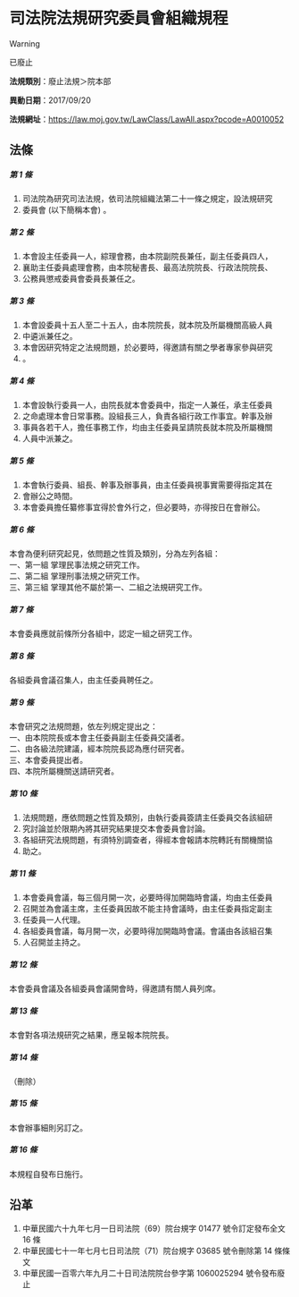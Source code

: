 # 司法院法規研究委員會組織規程
> [!WARNING]
> 已廢止

**法規類別**：廢止法規＞院本部

**異動日期**：2017/09/20  

**法規網址**：https://law.moj.gov.tw/LawClass/LawAll.aspx?pcode=A0010052



## 法條
##### 第 1 條
1. 司法院為研究司法法規，依司法院組織法第二十一條之規定，設法規研究
1. 委員會 (以下簡稱本會) 。

##### 第 2 條
1. 本會設主任委員一人，綜理會務，由本院副院長兼任，副主任委員四人，
1. 襄助主任委員處理會務，由本院秘書長、最高法院院長、行政法院院長、
1. 公務員懲戒委員會委員長兼任之。

##### 第 3 條
1. 本會設委員十五人至二十五人，由本院院長，就本院及所屬機關高級人員
1. 中遴派兼任之。
1. 本會因研究特定之法規問題，於必要時，得邀請有關之學者專家參與研究
1. 。

##### 第 4 條
1. 本會設執行委員一人，由院長就本會委員中，指定一人兼任，承主任委員
1. 之命處理本會日常事務。設組長三人，負責各組行政工作事宜。幹事及辦
1. 事員各若干人，擔任事務工作，均由主任委員呈請院長就本院及所屬機關
1. 人員中派兼之。

##### 第 5 條
1. 本會執行委員、組長、幹事及辦事員，由主任委員視事實需要得指定其在
1. 會辦公之時間。
1. 本會委員擔任纂修事宜得於會外行之，但必要時，亦得按日在會辦公。

##### 第 6 條
本會為便利研究起見，依問題之性質及類別，分為左列各組：  
一、第一組  掌理民事法規之研究工作。  
二、第二組  掌理刑事法規之研究工作。  
三、第三組  掌理其他不屬於第一、二組之法規研究工作。

##### 第 7 條
本會委員應就前條所分各組中，認定一組之研究工作。

##### 第 8 條
各組委員會議召集人，由主任委員聘任之。

##### 第 9 條
本會研究之法規問題，依左列規定提出之：  
一、由本院院長或本會主任委員副主任委員交議者。  
二、由各級法院建議，經本院院長認為應付研究者。  
三、本會委員提出者。  
四、本院所屬機關送請研究者。

##### 第 10 條
1. 法規問題，應依問題之性質及類別，由執行委員簽請主任委員交各該組研
1. 究討論並於限期內將其研究結果提交本會委員會討論。
1. 各組研究法規問題，有須特別調查者，得經本會報請本院轉託有關機關協
1. 助之。

##### 第 11 條
1. 本會委員會議，每三個月開一次，必要時得加開臨時會議，均由主任委員
1. 召開並為會議主席，主任委員因故不能主持會議時，由主任委員指定副主
1. 任委員一人代理。
1. 各組委員會議，每月開一次，必要時得加開臨時會議。會議由各該組召集
1. 人召開並主持之。

##### 第 12 條
本會委員會議及各組委員會議開會時，得邀請有關人員列席。

##### 第 13 條
本會對各項法規研究之結果，應呈報本院院長。

##### 第 14 條
（刪除）

##### 第 15 條
本會辦事細則另訂之。

##### 第 16 條
本規程自發布日施行。

## 沿革
1. 中華民國六十九年七月一日司法院（69）院台規字 01477  號令訂定發布全文 16 條
1. 中華民國七十一年七月七日司法院（71）院台規字 03685  號令刪除第 14 條條文
1. 中華民國一百零六年九月二十日司法院院台參字第 1060025294 號令發布廢止
